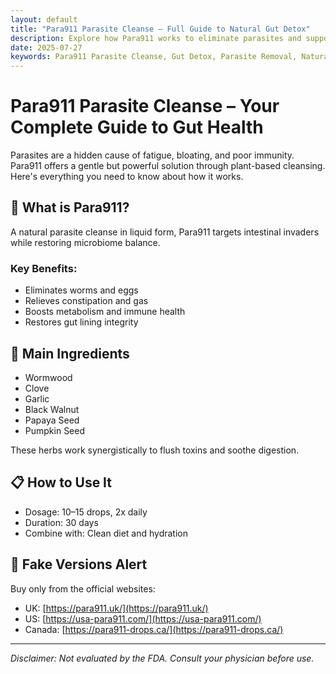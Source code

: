 ```yaml
---
layout: default
title: "Para911 Parasite Cleanse – Full Guide to Natural Gut Detox"
description: Explore how Para911 works to eliminate parasites and support healthy digestion.
date: 2025-07-27
keywords: Para911 Parasite Cleanse, Gut Detox, Parasite Removal, Natural Cleanse, Para911 Drops
---
```


# Para911 Parasite Cleanse – Your Complete Guide to Gut Health

Parasites are a hidden cause of fatigue, bloating, and poor immunity. Para911 offers a gentle but powerful solution through plant-based cleansing. Here's everything you need to know about how it works.

## 🌿 What is Para911?

A natural parasite cleanse in liquid form, Para911 targets intestinal invaders while restoring microbiome balance.

### Key Benefits:
- Eliminates worms and eggs  
- Relieves constipation and gas  
- Boosts metabolism and immune health  
- Restores gut lining integrity

## 🧬 Main Ingredients

- Wormwood  
- Clove  
- Garlic  
- Black Walnut  
- Papaya Seed  
- Pumpkin Seed

These herbs work synergistically to flush toxins and soothe digestion.

## 📋 How to Use It

- Dosage: 10–15 drops, 2x daily  
- Duration: 30 days  
- Combine with: Clean diet and hydration

## 🚫 Fake Versions Alert

Buy only from the official websites:
- UK: [https://para911.uk/](https://para911.uk/)  
- US: [https://usa-para911.com/](https://usa-para911.com/)  
- Canada: [https://para911-drops.ca/](https://para911-drops.ca/)

---

*Disclaimer: Not evaluated by the FDA. Consult your physician before use.*
